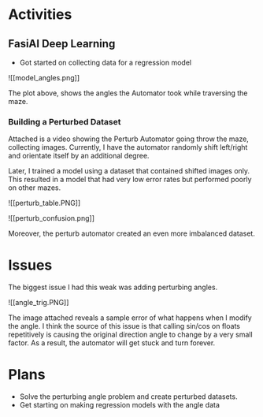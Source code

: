 # Activities

## FasiAI Deep Learning

- Got started on collecting data for a regression model

![[model_angles.png]]

The plot above, shows the angles the Automator took while traversing the maze. 

### Building a Perturbed Dataset

Attached is a video showing the Perturb Automator going throw the maze, collecting images. Currently, I have the automator randomly shift left/right and orientate itself by an additional degree. 


Later, I trained a model using a dataset that contained shifted images only. This resulted in a model that had very low error rates but performed poorly on other mazes. 

![[perturb_table.PNG]]

![[perturb_confusion.png]]

Moreover, the perturb automator created an even more imbalanced dataset. 

# Issues

The biggest issue I had this weak was adding perturbing angles. 

![[angle_trig.PNG]]

The image attached reveals a sample error of what happens when I modify the angle. I think the source of this issue is that calling sin/cos on floats repetitively is causing the original direction angle to change by a very small factor. As a result, the automator will get stuck and turn forever. 

# Plans

- Solve the perturbing angle problem and create perturbed datasets. 
- Get starting on making regression models with the angle data
